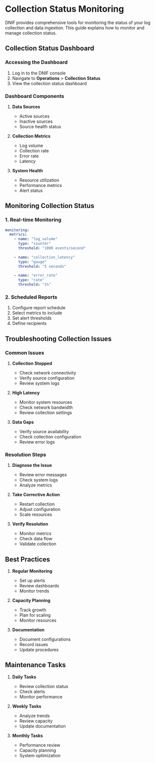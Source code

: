 # Collection Status Monitoring

DNIF provides comprehensive tools for monitoring the status of your log collection and data ingestion. This guide explains how to monitor and manage collection status.

## Collection Status Dashboard

### Accessing the Dashboard

1. Log in to the DNIF console
2. Navigate to **Operations** > **Collection Status**
3. View the collection status dashboard

### Dashboard Components

1. **Data Sources**
   - Active sources
   - Inactive sources
   - Source health status

2. **Collection Metrics**
   - Log volume
   - Collection rate
   - Error rate
   - Latency

3. **System Health**
   - Resource utilization
   - Performance metrics
   - Alert status

## Monitoring Collection Status

### 1. Real-time Monitoring

```yaml
monitoring:
  metrics:
    - name: "log_volume"
      type: "counter"
      threshold: "1000 events/second"
      
    - name: "collection_latency"
      type: "gauge"
      threshold: "5 seconds"
      
    - name: "error_rate"
      type: "rate"
      threshold: "1%"
```

### 2. Scheduled Reports

1. Configure report schedule
2. Select metrics to include
3. Set alert thresholds
4. Define recipients

## Troubleshooting Collection Issues

### Common Issues

1. **Collection Stopped**
   - Check network connectivity
   - Verify source configuration
   - Review system logs

2. **High Latency**
   - Monitor system resources
   - Check network bandwidth
   - Review collection settings

3. **Data Gaps**
   - Verify source availability
   - Check collection configuration
   - Review error logs

### Resolution Steps

1. **Diagnose the Issue**
   - Review error messages
   - Check system logs
   - Analyze metrics

2. **Take Corrective Action**
   - Restart collection
   - Adjust configuration
   - Scale resources

3. **Verify Resolution**
   - Monitor metrics
   - Check data flow
   - Validate collection

## Best Practices

1. **Regular Monitoring**
   - Set up alerts
   - Review dashboards
   - Monitor trends

2. **Capacity Planning**
   - Track growth
   - Plan for scaling
   - Monitor resources

3. **Documentation**
   - Document configurations
   - Record issues
   - Update procedures

## Maintenance Tasks

1. **Daily Tasks**
   - Review collection status
   - Check alerts
   - Monitor performance

2. **Weekly Tasks**
   - Analyze trends
   - Review capacity
   - Update documentation

3. **Monthly Tasks**
   - Performance review
   - Capacity planning
   - System optimization 